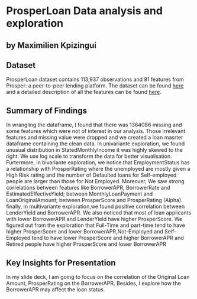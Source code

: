# ProsperLoan Data analysis and exploration
## by Maximilien Kpizingui


## Dataset

ProsperLoan dataset contains 113,937 observations and 81 features from Prosper: a peer-to-peer lending platform. The dataset can be found [here](https://s3.amazonaws.com/udacity-hosted-downloads/ud651/prosperLoanData.csv) and a detailed description of all the features can be found [here](https://docs.google.com/spreadsheets/d/1gDyi_L4UvIrLTEC6Wri5nbaMmkGmLQBk-Yx3z0XDEtI/edit).

## Summary of Findings

In wrangling the dataframe, I found that there was 1364086 missing and some features which were not of  interest in our analysis. Those irrelevant features and missing value were dropped and we created a loan masrter dataframe containing the clean data. In univariante exploration, we found unusual distribution in StatedMonthlyIncome it was highly skewed to the right. We use log scale to transform the data for better visualisation. Furtermore, in bivariante exploration, we notice that EmploymentStatus has a relationship with ProsperRating where the unemployed are mostly given a High Risk rating and the number of Defaulted loans for Self-employed people are larger than those for Not Employed. Moreover, We saw strong correlations between features like BorrowerAPR, BorrowerRate and EstimatedEffectiveYield; between MonthlyLoanPayment and LoanOriginalAmount; between ProsperScore and ProsperRating (Alpha). finally, in multivariante exploration,we found positive correlation between LenderYield and BorrowerAPR. We also noticed that most of loan applicants with lower BorrowerAPR and LenderYield have higher ProsperScore. We figured out from the exploration that Full-Time and part-time tend to have higher ProsperScore and lower BorrowerAPR,Not-Employed and Self-Employed tend to have lower ProsperScore and higher BorrowerAPR and Retired people have higher ProsperScore and lower BorrowerAPR


## Key Insights for Presentation

In my slide deck, I am going to focus on the correlation of the Original Loan Amount, ProsperRating on the BorrowerAPR. Besides, I explore how the BorrowerAPR may affect the loan status.

